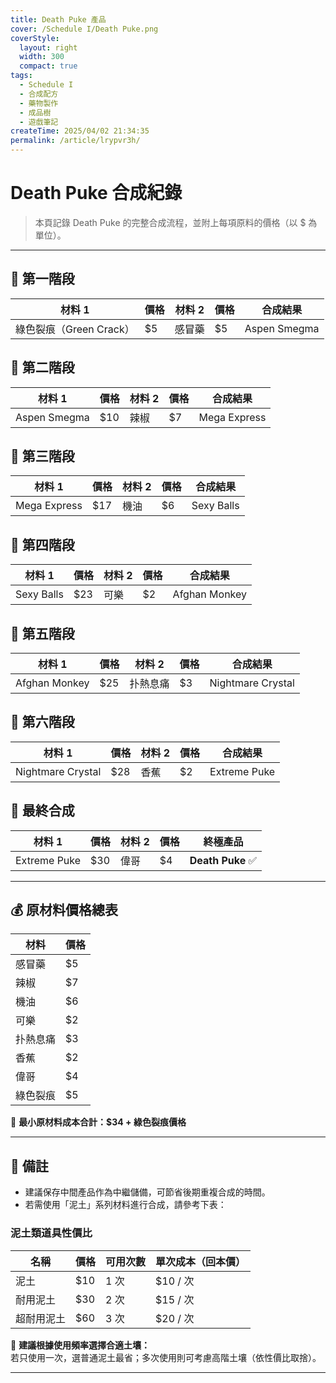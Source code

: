 ```yaml
---
title: Death Puke 產品
cover: /Schedule I/Death Puke.png
coverStyle:
  layout: right
  width: 300
  compact: true
tags:
  - Schedule I
  - 合成配方
  - 藥物製作
  - 成品樹
  - 遊戲筆記
createTime: 2025/04/02 21:34:35
permalink: /article/lrypvr3h/
---
```

# Death Puke 合成紀錄

> 本頁記錄 Death Puke 的完整合成流程，並附上每項原料的價格（以 $ 為單位）。

---

## 🔹 第一階段

| 材料 1         | 價格 | 材料 2   | 價格 | 合成結果        |
|----------------|------|-----------|------|-----------------|
| 綠色裂痕（Green Crack） | $5   | 感冒藥   | $5   | Aspen Smegma    |

## 🔹 第二階段

| 材料 1         | 價格 | 材料 2 | 價格 | 合成結果      |
|----------------|------|--------|------|---------------|
| Aspen Smegma   | $10   | 辣椒   | $7   | Mega Express  |

## 🔹 第三階段

| 材料 1        | 價格 | 材料 2 | 價格 | 合成結果     |
|---------------|------|--------|------|--------------|
| Mega Express  | $17   | 機油   | $6   | Sexy Balls   |

## 🔹 第四階段

| 材料 1     | 價格 | 材料 2 | 價格 | 合成結果        |
|------------|------|--------|------|-----------------|
| Sexy Balls | $23   | 可樂   | $2   | Afghan Monkey   |

## 🔹 第五階段

| 材料 1         | 價格 | 材料 2     | 價格 | 合成結果          |
|----------------|------|------------|------|-------------------|
| Afghan Monkey  | $25   | 扑熱息痛   | $3   | Nightmare Crystal |

## 🔹 第六階段

| 材料 1            | 價格 | 材料 2 | 價格 | 合成結果     |
|-------------------|------|--------|------|--------------|
| Nightmare Crystal | $28   | 香蕉   | $2   | Extreme Puke |

## 🔹 最終合成

| 材料 1       | 價格 | 材料 2 | 價格 | 終極產品    |
|--------------|------|--------|------|-------------|
| Extreme Puke | $30   | 偉哥   | $4   | **Death Puke** ✅ |

---

## 💰 原材料價格總表

| 材料       | 價格 |
|------------|------|
| 感冒藥     | $5   |
| 辣椒       | $7   |
| 機油       | $6   |
| 可樂       | $2   |
| 扑熱息痛   | $3   |
| 香蕉       | $2   |
| 偉哥       | $4   |
| 綠色裂痕   | $5   |

🧮 **最小原材料成本合計：$34 + 綠色裂痕價格**

---

## 📌 備註

- 建議保存中間產品作為中繼儲備，可節省後期重複合成的時間。
- 若需使用「泥土」系列材料進行合成，請參考下表：

### 泥土類道具性價比

| 名稱         | 價格 | 可用次數 | 單次成本（回本價） |
|--------------|------|-----------|---------------------|
| 泥土         | $10  | 1 次      | $10 / 次            |
| 耐用泥土     | $30  | 2 次      | $15 / 次            |
| 超耐用泥土   | $60  | 3 次      | $20 / 次            |

🧮 **建議根據使用頻率選擇合適土壤：**  
若只使用一次，選普通泥土最省；多次使用則可考慮高階土壤（依性價比取捨）。

---
